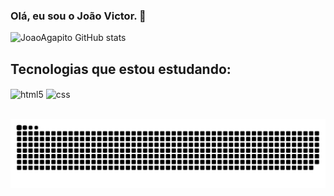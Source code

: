 ### Olá, eu sou o João Victor. 🖖 
![JoaoAgapito GitHub stats](https://github-readme-stats.vercel.app/api?username=joaoagapito&show_icons=true&theme=dark)

## Tecnologias que estou estudando:

<div style="display: inline_block">
  <img align="center" alt="html5" src="https://img.shields.io/badge/Kotlin-0095D5?&style=for-the-badge&logo=kotlin&logoColor=white" />
  <img align="center" alt="css" src="https://img.shields.io/badge/Java-ED8B00?style=for-the-badge&logo=java&logoColor=white" />
</div><br/>

</div>
 
 
  ![Snake animation](https://github.com/ellen2121/ellen2121/blob/output/github-contribution-grid-snake.svg)
 
</div>
